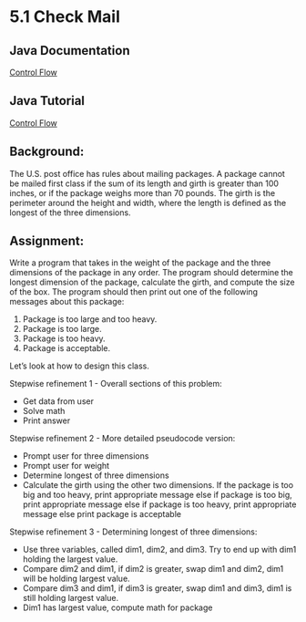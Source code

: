 # 5.1 Check Mail

## Java Documentation
[Control Flow](https://docs.oracle.com/javase/tutorial/java/nutsandbolts/flow.html)

## Java Tutorial
[Control Flow](https://runestone.academy/ns/books/published/apcsareview/Conditionals/toctree.html)
## Background:
The U.S. post office has rules about mailing packages. A package cannot be mailed first class if the
sum of its length and girth is greater than 100 inches, or if the package weighs more than 70 pounds.
The girth is the perimeter around the height and width, where the length is defined as the longest of
the three dimensions.
## Assignment:
Write a program that takes in the weight of the package and the three dimensions of the package in
any order. The program should determine the longest dimension of the package, calculate the girth,
and compute the size of the box. The program should then print out one of the following messages
about this package:
1. Package is too large and too heavy.
2. Package is too large.
3. Package is too heavy.
4. Package is acceptable.

Let’s look at how to design this class.

Stepwise refinement 1 - Overall sections of this problem:

- Get data from user
- Solve math
- Print answer

Stepwise refinement 2 - More detailed pseudocode version:

- Prompt user for three dimensions
- Prompt user for weight
- Determine longest of three dimensions
- Calculate the girth using the other two dimensions.
If the package is too big and too heavy, print appropriate message else if package is too big, print appropriate message else if package is too heavy, print appropriate message else print package is acceptable

Stepwise refinement 3 - Determining longest of three dimensions:
- Use three variables, called dim1, dim2, and dim3. Try to end up with dim1 holding the largest value.
- Compare dim2 and dim1, if dim2 is greater, swap dim1 and dim2, dim1 will be holding largest value.
- Compare dim3 and dim1, if dim3 is greater, swap dim1 and dim3, dim1 is still holding largest value.
- Dim1 has largest value, compute math for package
